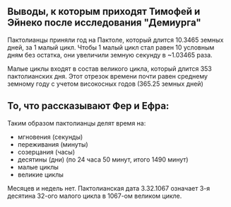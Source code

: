 ## Выводы, к которым приходят Тимофей и Эйнеко после исследования "Демиурга"

Пактолианцы приняли год на Пактоле, который длится 10.3465 земных дней, за 1 малый цикл. Чтобы 1 малый цикл стал равен 10 условным дням без остатка, они увеличили земную секунду в ~1.03465 раза.

Малые циклы входят в состав великого цикла, который длится 353 пактолианских дня. Этот отрезок времени почти равен среднему земному году с учетом високосных годов (365.25 земных дней)

## То, что рассказывают Фер и Ефра:

Таким образом пактолианцы делят время на:
- мгновения (секунды)
- переживания (минуты)
- созерцания (часы)
- десятины (дни) (по 24 часа 50 минут, итого 1490 минут)
- малые циклы
- великие циклы

Месяцев и недель нет. Пактолианская дата 3.32.1067 означает 3-я десятина 32-ого малого цикла в 1067-ом великом цикле.



